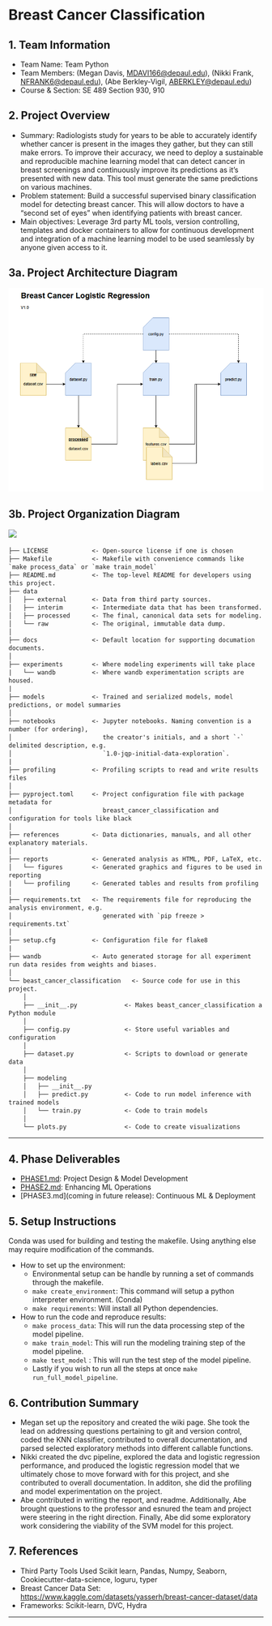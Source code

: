 # Breast Cancer Classification

## 1. Team Information
- Team Name: Team Python
- Team Members: (Megan Davis, MDAVI166@depaul.edu), (Nikki Frank, NFRANK6@depaul.edu), (Abe Berkley-Vigil, ABERKLEY@depaul.edu)
- Course & Section: SE 489 Section 930, 910

## 2. Project Overview
- Summary: Radiologists study for years to be able to accurately identify whether cancer is present in the images they gather, but they can still make errors. To improve their accuracy, we need to deploy a sustainable and reproducible machine learning model that can detect cancer in breast screenings and continuously improve its predictions as it’s presented with new data. This tool must generate the same predictions on various machines.
- Problem statement: Build a successful supervised binary classification model for detecting breast cancer. This will allow doctors to have a “second set of eyes” when identifying patients with breast cancer.
- Main objectives: Leverage 3rd party ML tools, version controlling, templates and docker containers to allow for continuous development and integration of a machine learning model to be used seamlessly by anyone given access to it.

## 3a. Project Architecture Diagram
<img src="./docs/Architecture_Diagram.png" width="600">

## 3b. Project Organization Diagram
<a target="_blank" href="https://cookiecutter-data-science.drivendata.org/">
    <img src="https://img.shields.io/badge/CCDS-Project%20template-328F97?logo=cookiecutter" />
</a>

```
├── LICENSE            <- Open-source license if one is chosen
├── Makefile           <- Makefile with convenience commands like `make process_data` or `make train_model`
├── README.md          <- The top-level README for developers using this project.
├── data
│   ├── external       <- Data from third party sources.
│   ├── interim        <- Intermediate data that has been transformed.
│   ├── processed      <- The final, canonical data sets for modeling.
│   └── raw            <- The original, immutable data dump.
│
├── docs               <- Default location for supporting documation documents.
│
├── experiments        <- Where modeling experiments will take place
|   └── wandb          <- Where wandb experimentation scripts are housed.
|
├── models             <- Trained and serialized models, model predictions, or model summaries
│
├── notebooks          <- Jupyter notebooks. Naming convention is a number (for ordering),
│                         the creator's initials, and a short `-` delimited description, e.g.
│                         `1.0-jqp-initial-data-exploration`.
|
├── profiling          <- Profiling scripts to read and write results files
│
├── pyproject.toml     <- Project configuration file with package metadata for 
│                         breast_cancer_classification and configuration for tools like black
│
├── references         <- Data dictionaries, manuals, and all other explanatory materials.
│
├── reports            <- Generated analysis as HTML, PDF, LaTeX, etc.
│   └── figures        <- Generated graphics and figures to be used in reporting
|   └── profiling      <- Generated tables and results from profiling
│
├── requirements.txt   <- The requirements file for reproducing the analysis environment, e.g.
│                         generated with `pip freeze > requirements.txt`
│
├── setup.cfg          <- Configuration file for flake8
|
├── wandb              <- Auto generated storage for all experiment run data resides from weights and biases.
│
└── beast_cancer_classification   <- Source code for use in this project.
    │
    ├── __init__.py             <- Makes beast_cancer_classification a Python module
    │
    ├── config.py               <- Store useful variables and configuration
    │
    ├── dataset.py              <- Scripts to download or generate data
    │
    ├── modeling                
    │   ├── __init__.py 
    │   ├── predict.py          <- Code to run model inference with trained models          
    │   └── train.py            <- Code to train models
    │
    └── plots.py                <- Code to create visualizations
```

--------



## 4. Phase Deliverables
- [PHASE1.md](./PHASE1.md): Project Design & Model Development
- [PHASE2.md](./PHASE2.md): Enhancing ML Operations
- [PHASE3.md](coming in future release): Continuous ML & Deployment


## 5. Setup Instructions
Conda was used for building and testing the makefile. Using anything else may require modification of the commands.

- How to set up the environment: 
    - Environmental setup can be handle by running a set of commands through the makefile. 
    - `make create_environment`: This command will setup a python interpreter environment. (Conda)
    - `make requirements`: Will install all Python dependencies.
- How to run the code and reproduce results: 
    - `make process_data`: This will run the data processing step of the model pipeline.
    - `make train_model`: This will run the modeling training step of the model pipeline.
    - `make test_model` : This will run the test step of the model pipeline.
    - Lastly if you wish to run all the steps at once `make run_full_model_pipeline`.

## 6. Contribution Summary
- Megan set up the repository and created the wiki page. She took the lead on addressing questions pertaining to git and version control, coded the KNN classifier, contributed to overall documentation, and parsed selected exploratory methods into different callable functions.
- Nikki created the dvc pipeline, explored the data and logistic regression performance, and produced the logistic regression model that we ultimately chose to move forward with for this project, and she contributed to overall documentation. In additon, she did the profiling and model experimentation on the project.
- Abe contributed in writing the report, and readme. Additionally, Abe brought questions to the professor and esnured the team and project were steering in the right direction. Finally, Abe did some exploratory work considering the viability of the SVM model for this project.

## 7. References
- Third Party Tools Used Scikit learn, Pandas, Numpy, Seaborn, Cookiecutter-data-science, loguru, typer  
- Breast Cancer Data Set: https://www.kaggle.com/datasets/yasserh/breast-cancer-dataset/data
- Frameworks: Scikit-learn, DVC, Hydra

---

